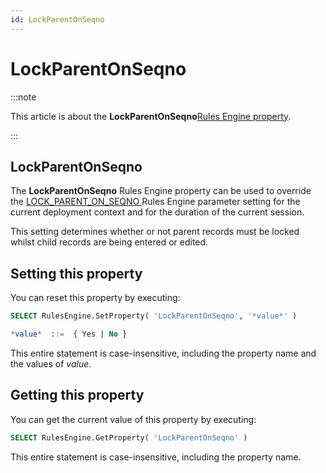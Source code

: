 ```yaml
---
id: LockParentOnSeqno
---
```


# LockParentOnSeqno




:::note

This article is about the **LockParentOnSeqno**[Rules Engine property](/Modeller_and_Rules_Engine/Rules_Engine_properties).

:::

## **LockParentOnSeqno**

The **LockParentOnSeqno** Rules Engine property can be used to override the [LOCK_PARENT_ON_SEQNO ](/Modeller_and_Rules_Engine/Introducing_USoft_Modeller_and_Rules_Engine/Rules_Engine_parameters.md)Rules Engine parameter setting for the current deployment context and for the duration of the current session.

This setting determines whether or not parent records must be locked whilst child records are being entered or edited.

## Setting this property

You can reset this property by executing:

```sql
SELECT RulesEngine.SetProperty( 'LockParentOnSeqno', '*value*' )

*value*  ::=  { Yes | No }
```

This entire statement is case-insensitive, including the property name and the values of *value*.

## Getting this property

You can get the current value of this property by executing:

```sql
SELECT RulesEngine.GetProperty( 'LockParentOnSeqno' )
```

This entire statement is case-insensitive, including the property name.